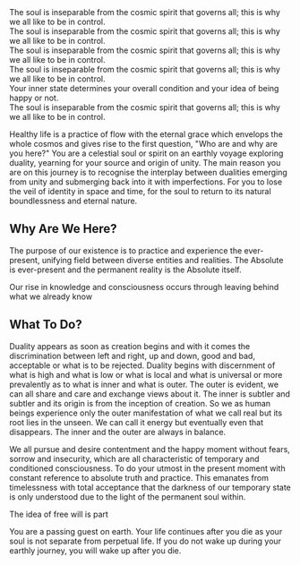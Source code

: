 
<div class="callout1">
The soul is inseparable from the cosmic spirit that governs all; this is why we all like to be in control.
</div>

<div class="callout2">
The soul is inseparable from the cosmic spirit that governs all; this is why we all like to be in control.
</div>

<div class="callout3">
The soul is inseparable from the cosmic spirit that governs all; this is why we all like to be in control.
</div>

<div class="callout4">
The soul is inseparable from the cosmic spirit that governs all; this is why we all like to be in control.
</div>

<div class="callout5">
Your inner state determines your overall condition and your idea of being happy or not.
</div>

<div class="callout6">
The soul is inseparable from the cosmic spirit that governs all; this is why we all like to be in control.
</div>

Healthy life is a practice of flow with the eternal grace which envelops the whole cosmos and gives rise to the first question, "Who are and why are you here?" You are a celestial soul or spirit on an earthly voyage exploring duality, yearning for your source and origin of unity. The main reason you are on this journey is to recognise the interplay between dualities emerging from unity and submerging back into it with imperfections. For you to lose the veil of identity in space and time, for the soul to return to its natural boundlessness and eternal nature.

## Why Are We Here?

The purpose of our existence is to practice and experience the ever-present, unifying field between diverse entities and realities. The Absolute is ever-present and the permanent reality is the Absolute itself.

Our rise in knowledge and consciousness occurs through leaving behind what we already know

## What To Do? 




Duality appears as soon as creation begins and with it comes the discrimination between left and right, up and down, good and bad, acceptable or what is to be rejected.  Duality begins with discernment of what is high and what is low or what is local and what is universal or more prevalently as to what is inner and what is outer.  The outer is evident, we can all share and care and exchange views about it.  The inner is subtler and subtler and its origin is from the inception of creation.  So we as human beings experience only the outer manifestation of what we call real but its root lies in the unseen.  We can call it energy but eventually even that disappears.  The inner and the outer are always in balance.

We all pursue and desire contentment and the happy moment without fears, sorrow and insecurity, which are all characteristic of temporary and conditioned consciousness. To do your utmost in the present moment with constant reference to absolute truth and practice. This emanates from timelessness with total acceptance that the darkness of our temporary state is only understood due to the light of the permanent soul within. 

The idea of free will is part


You are a passing guest on earth. Your life continues after you die as your soul is not separate from perpetual life. If you do not wake up during your earthly journey, you will wake up after you die.